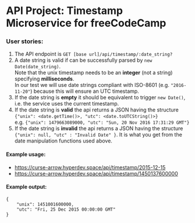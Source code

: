 
# API Project: Timestamp Microservice for freeCodeCamp

### User stories:

1. The API endpoint is `GET [base url]/api/timestamp/:date_string?`
2. A date string is valid if can be successfully parsed by `new Date(date_string)`.  
Note that the unix timestamp needs to be an **integer** (not a string) specifying **milliseconds**.  
In our test we will use date strings compliant with ISO-8601 (e.g. `"2016-11-20"`) because this will ensure an UTC timestamp.
3. If the date string is **empty** it should be equivalent to trigger `new Date()`, i.e. the service uses the current timestamp.
4. If the date string is **valid** the api returns a JSON having the structure  
`{"unix": <date.getTime()>, "utc": <date.toUTCString()>}`  
e.g. `{"unix": 1479663089000, "utc": "Sun, 20 Nov 2016 17:31:29 GMT"}`
5. If the date string is **invalid** the api returns a JSON having the structure  
  `{"unix": null, "utc" : "Invalid Date" }`. It is what you get from the date manipulation functions used above.

#### Example usage:
* https://curse-arrow.hyperdev.space/api/timestamp/2015-12-15
* https://curse-arrow.hyperdev.space/api/timestamp/1450137600000

#### Example output:
	{
		"unix": 1451001600000,
		"utc": "Fri, 25 Dec 2015 00:00:00 GMT"
	}
